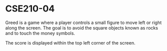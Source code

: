 # CSE210-04
Greed is a game where a player controls a small figure to move left or right
along the screen. The goal is to avoid the square objects known as rocks and
to touch the money symbols.

The score is displayed within the top left corner of the screen.
